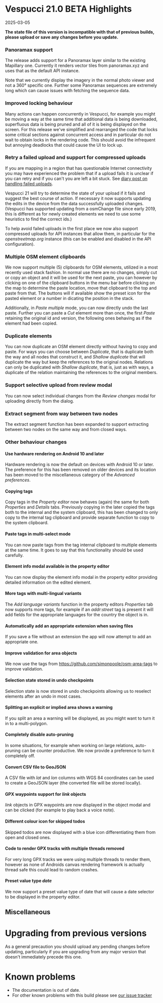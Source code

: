 # Vespucci 21.0 BETA Highlights

2025-03-05

__The state file of this version is incompatible with that of previous builds, please upload or save any changes before you update.__

### Panoramax support

The release adds support for a Panoramax layer similar to the existing Mapillary one. Currently it renders vector tiles from panoramax.xyz and uses that as the default API instance. 

Note that we currently display the imagery in the normal photo viewer and not a 360° specific one. Further some Panoramax sequences are extremely long which can cause issues with fetching the sequence data.

### Improved locking behaviour

Many actions can happen concurrently in Vespucci, for example you might be moving a way at the same time that additional data is being downloaded, superfluous data is being pruned and all of it is being displayed on the screen. For this release we've simplified and rearranged the code that locks some critical sections against concurrent access and in particular do not wait to obtain locks in the rendering code. This should avoid the infrequent but annoying deadlocks that could cause the UI to lock up.    

### Retry a failed upload and support for compressed uploads

If you are mapping in a region that has questionable Internet connectivity you may have experienced the problem that if a upload fails it is unclear if you can retry and if you can't you are left a bit stuck. See [diary post on handling failed uploads](https://www.openstreetmap.org/user/SimonPoole/diary/406218).

Vespucci 21 will try to determine the state of your upload if it fails and suggest the best course of action. If necessary it now supports updating the edits in the device from the data successfully uploaded changes. (Vespucci has supported updating from a osmChange file since early 2019, this is different as for newly created elements 
we need to use some heuristics to find the correct ids.)

To help avoid failed uploads in the first place we now also support compressed uploads for API instances that allow them, in particular for the _openstreetmap.org_ instance (this can be enabled and disabled in the API configuration).

### Multiple OSM element clipboards

We now support multiple (5) clipboards for OSM elements, utilized in a most recently used stack fashion. In normal use there are no changes, simply cut or copy an object and it will be used for the next paste, you can however by clicking on one of the clipboard buttons in the menu bar before clicking on the map to determine the paste location, move that clipboard to the top and paste from that. The buttons will if available show the preset icon for the pasted element or a number in dicating the position in the stack.

Additionally, in _Paste multiple_ mode, you can now directly undo the last paste. Further you can paste a _Cut_ element more than once, the first _Paste_ retaining the original id and version, the following ones behaving as if the element had been copied. 

### Duplicate elements

You can now duplicate an OSM element directly without having to copy and paste. For ways you can choose between _Duplicate_, that is duplicate both the way and all nodes that construct it, and _Shallow duplicate_ that will duplicate the way but keep the references to the original nodes. Relations can only be duplicated with _Shallow duplicate_, that is, just as with ways, a duplicate of the relation maintaining the references to the original members. 

### Support selective upload from review modal

You can now select individual changes from the _Review changes_ modal for uploading directly from the dialog.

### Extract segment from way between two nodes

The extract segment function has been expanded to support extracting between two nodes on the same way and from closed ways.

### Other behaviour changes 

#### Use hardware rendering on Android 10 and later

Hardware rendering is now the default on devices with Android 10 or later. The preference for this has been removed on older devices and its location has been moved to the miscellaneous category of the _Advanced preferences_.

#### Copying tags

Copy tags in the _Property editor_ now behaves (again) the same for both _Properties_ and _Details_ tabs. Previously copying in the later copied the tags both to the internal and the system clipboard, this has been changed to only copy to the internal tag clipboard and provide separate function to copy to the system clipboard.

#### Paste tags in multi-select mode

You can now paste tags from the tag internal clipboard to multiple elements at the same time. It goes to say that this functionality should be used carefully.

#### Element info modal available in the property editor

You can now display the element info modal in the property editor providing detailed information on the edited element.

#### More tags with multi-lingual variants

The _Add language variants_ function in the property editors _Properties_ tab now supports more tags, for example if an _addr:street_ tag is present it will add fields for the appropriate languages for the country the object is in. 

#### Automatically add an appropriate extension when saving files

If you save a file without an extension the app will now attempt to add an appropriate one.

#### Improve validation for area objects

We now use the tags from https://github.com/simonpoole/osm-area-tags to improve validation.

#### Selection state stored in undo checkpoints

Selection state is now stored in undo checkpoints allowing us to reselect elements after an undo in most cases.

#### Splitting an explicit or implied area shows a warning

If you split an area a warning will be displayed, as you might want to turn it in to a multi-polygon.

#### Completely disable auto-pruning

In some situations, for example when working on large relations, auto-pruning can be counter productive. We now provide a preference to turn it completely off.

#### Convert CSV file to GeoJSON

A CSV file with _lat_ and _lon_ columns with WGS 84 coordinates can be used to create a GeoJSON layer (the converted file will be stored locally).

#### GPX waypoints support for _link_ objects

_link_ objects in GPX waypoints are now displayed in the object modal and can be clicked (for example to play back a voice note).

#### Different colour icon for skipped todos

Skipped todos are now displayed with a blue icon differentiating them from open and closed ones.

#### Code to render GPX tracks with multiple threads removed

For very long GPX tracks we were using multiple threads to render them, however as none of Androids canvas rendering framework is actually thread safe this could lead
to random crashes.

#### Preset value type _date_ 

We now support a preset value type of date that will cause a date selector to be displayed in the property editor.

## Miscellaneous

# Upgrading from previous versions

As a general precaution you should upload any pending changes before updating, particularly if you are upgrading from any major version that doesn't immediately precede this one. 

# Known problems

* The documentation is out of date.
* For other known problems with this build please see [our issue tracker](https://github.com/MarcusWolschon/osmeditor4android/issues)
